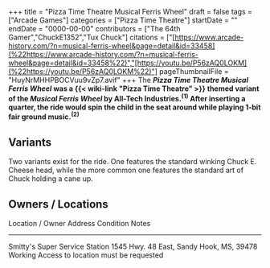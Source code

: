 +++
title = "Pizza Time Theatre Musical Ferris Wheel"
draft = false
tags = ["Arcade Games"]
categories = ["Pizza Time Theatre"]
startDate = ""
endDate = "0000-00-00"
contributors = ["The 64th Gamer","ChuckE1352","Tux Chuck"]
citations = ["[https://www.arcade-history.com/?n=musical-ferris-wheel&page=detail&id=33458](%22https://www.arcade-history.com/?n=musical-ferris-wheel&page=detail&id=33458%22)","[https://youtu.be/P56zAQ0LOKM](%22https://youtu.be/P56zAQ0LOKM%22)"]
pageThumbnailFile = "HuyNrMHHPBOCVuu9vZp7.avif"
+++
The ***Pizza Time Theatre Musical Ferris Wheel* was a {{< wiki-link "Pizza Time Theatre" >}} themed variant of the *Musical Ferris Wheel* by All-Tech Industries.<sup>(1)</sup>
After inserting a quarter, the ride would spin the child in the seat around while playing 1-bit fair ground music.<sup>(2)</sup>**

## Variants

Two variants exist for the ride. One features the standard winking Chuck E. Cheese head, while the more common one features the standard art of Chuck holding a cane up.

## Owners / Locations

  Location / Owner                  Address                                    Condition   Notes
  --------------------------------- ------------------------------------------ ----------- --------------------------------------
  Smitty's Super Service Station   1545 Hwy. 48 East, Sandy Hook, MS, 39478   Working     Access to location must be requested
